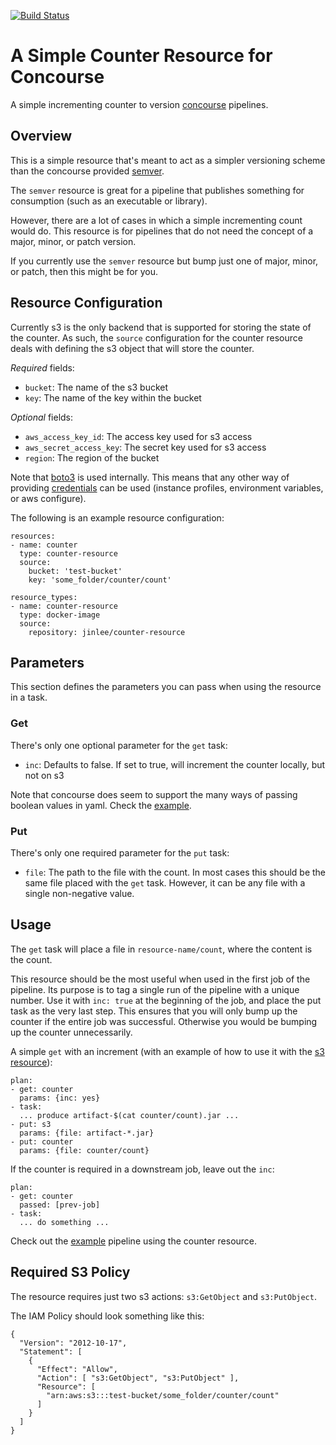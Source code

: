 [![Build Status](https://travis-ci.org/Pix4D/counter-resource.svg?branch=master)](https://travis-ci.org/Pix4D/counter-resource)

# A Simple Counter Resource for Concourse

A simple incrementing counter to version [concourse][concourse] pipelines.

## Overview

This is a simple resource that's meant to act as a simpler versioning scheme
than the concourse provided [semver][semver].

The `semver` resource is great for a pipeline that publishes something for
consumption (such as an executable or library).

However, there are a lot of cases in which a simple incrementing count would do.
This resource is for pipelines that do not need the concept of a major, minor,
or patch version.

If you currently use the `semver` resource but bump just one of major, minor, or
patch, then this might be for you.

## Resource Configuration

Currently s3 is the only backend that is supported for storing the state of the
counter. As such, the `source` configuration for the counter resource deals with
defining the s3 object that will store the counter.

_Required_ fields:

- `bucket`: The name of the s3 bucket
- `key`: The name of the key within the bucket

_Optional_ fields:

- `aws_access_key_id`: The access key used for s3 access
- `aws_secret_access_key`: The secret key used for s3 access
- `region`: The region of the bucket

Note that [boto3][boto3] is used internally. This means that any other way of
providing [credentials][cred] can be used (instance profiles, environment
variables, or aws configure).

The following is an example resource configuration:

    resources:
    - name: counter
      type: counter-resource
      source:
        bucket: 'test-bucket'
        key: 'some_folder/counter/count'

    resource_types:
    - name: counter-resource
      type: docker-image
      source:
        repository: jinlee/counter-resource

## Parameters

This section defines the parameters you can pass when using the resource in a
task.

### Get

There's only one optional parameter for the `get` task:

- `inc`: Defaults to false. If set to true, will increment the counter
  locally, but not on s3

Note that concourse does seem to support the many ways of passing boolean values
in yaml. Check the [example][example].

### Put

There's only one required parameter for the `put` task:

- `file`: The path to the file with the count. In most cases this should be
  the same file placed with the `get` task. However, it can be any file with a
  single non-negative value.

## Usage

The `get` task will place a file in `resource-name/count`, where the content is
the count.

This resource should be the most useful when used in the first job of the
pipeline. Its purpose is to tag a single run of the pipeline with a unique
number. Use it with `inc: true` at the beginning of the job, and place the put
task as the very last step. This ensures that you will only bump up the counter
if the entire job was successful. Otherwise you would be bumping up the counter
unnecessarily.

A simple `get` with an increment (with an example of how to use it with the [s3
resource][s3]):

    plan:
    - get: counter
      params: {inc: yes}
    - task:
      ... produce artifact-$(cat counter/count).jar ...
    - put: s3
      params: {file: artifact-*.jar}
    - put: counter
      params: {file: counter/count}

If the counter is required in a downstream job, leave out the `inc`:

    plan:
    - get: counter
      passed: [prev-job]
    - task:
      ... do something ...

Check out the [example][example] pipeline using the counter resource.

## Required S3 Policy

The resource requires just two s3 actions: `s3:GetObject` and `s3:PutObject`.

The IAM Policy should look something like this:

    {
      "Version": "2012-10-17",
      "Statement": [
        {
          "Effect": "Allow",
          "Action": [ "s3:GetObject", "s3:PutObject" ],
          "Resource": [
            "arn:aws:s3:::test-bucket/some_folder/counter/count"
          ]
        }
      ]
    }

[boto3]: https://boto3.readthedocs.io/en/latest/
[concourse]: https://concourse.ci/
[cred]: https://boto3.readthedocs.io/en/latest/guide/configuration.html
[example]: example.yml
[s3]: https://github.com/concourse/s3-resource
[semver]: https://github.com/concourse/semver-resource

